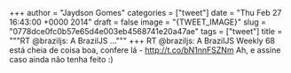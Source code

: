 
+++
author = "Jaydson Gomes"
categories = ["tweet"]
date = "Thu Feb 27 16:43:00 +0000 2014"
draft = false
image = "{TWEET_IMAGE}"
slug = "0778dce0fc0b57e65d4e003eb4568741e20a47ae"
tags = ["tweet"]
title = """RT @braziljs: A BrazilJS ..."""
+++
RT @braziljs: A BrazilJS Weekly 68 está cheia de coisa boa, confere lá - http://t.co/bN1nnFSZNm Ah, e assine caso ainda não tenha feito :)

